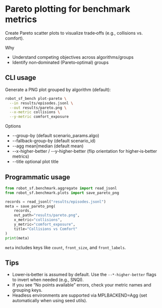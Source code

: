 # Pareto plotting for benchmark metrics

Create Pareto scatter plots to visualize trade‑offs (e.g., collisions vs. comfort).

Why
- Understand competing objectives across algorithms/groups
- Identify non‑dominated (Pareto‑optimal) groups

## CLI usage

Generate a PNG plot grouped by algorithm (default):

```bash
robot_sf_bench plot-pareto \
  --in results/episodes.jsonl \
  --out results/pareto.png \
  --x-metric collisions \
  --y-metric comfort_exposure
```

Options
- --group-by (default scenario_params.algo)
- --fallback-group-by (default scenario_id)
- --agg mean|median (default mean)
- --x-higher-better / --y-higher-better (flip orientation for higher‑is‑better metrics)
- --title optional plot title

## Programmatic usage

```python
from robot_sf.benchmark.aggregate import read_jsonl
from robot_sf.benchmark.plots import save_pareto_png

records = read_jsonl("results/episodes.jsonl")
meta = save_pareto_png(
    records,
    out_path="results/pareto.png",
    x_metric="collisions",
    y_metric="comfort_exposure",
    title="Collisions vs Comfort"
)
print(meta)
```

`meta` includes keys like `count`, `front_size`, and `front_labels`.

## Tips
- Lower‑is‑better is assumed by default. Use the `--*-higher-better` flags to invert when needed (e.g., SNQI).
- If you see “No points available” errors, check your metric names and grouping keys.
- Headless environments are supported via MPLBACKEND=Agg (set automatically when using seed utils).
